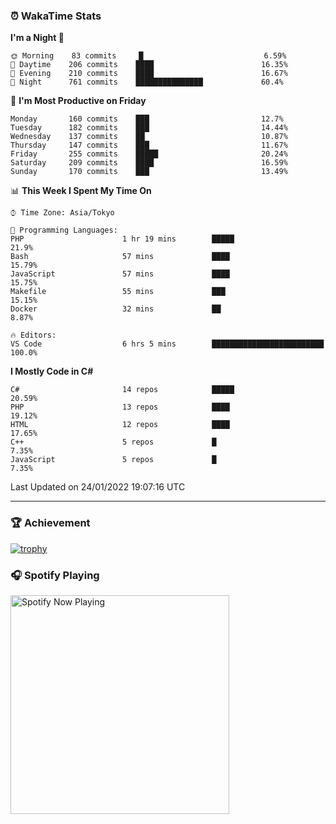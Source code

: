 ### ⏰ WakaTime Stats


<!--START_SECTION:waka-->
**I'm a Night 🦉** 

```text
🌞 Morning    83 commits     █                           6.59% 
🌆 Daytime    206 commits    ████                        16.35% 
🌃 Evening    210 commits    ████                        16.67% 
🌙 Night      761 commits    ███████████████             60.4%

```
📅 **I'm Most Productive on Friday** 

```text
Monday       160 commits    ███                         12.7% 
Tuesday      182 commits    ███                         14.44% 
Wednesday    137 commits    ██                          10.87% 
Thursday     147 commits    ███                         11.67% 
Friday       255 commits    █████                       20.24% 
Saturday     209 commits    ████                        16.59% 
Sunday       170 commits    ███                         13.49%

```


📊 **This Week I Spent My Time On** 

```text
⌚︎ Time Zone: Asia/Tokyo

💬 Programming Languages: 
PHP                      1 hr 19 mins        █████                       21.9% 
Bash                     57 mins             ████                        15.79% 
JavaScript               57 mins             ████                        15.75% 
Makefile                 55 mins             ███                         15.15% 
Docker                   32 mins             ██                          8.87%

🔥 Editors: 
VS Code                  6 hrs 5 mins        █████████████████████████   100.0%

```

**I Mostly Code in C#** 

```text
C#                       14 repos            █████                       20.59% 
PHP                      13 repos            ████                        19.12% 
HTML                     12 repos            ████                        17.65% 
C++                      5 repos             █                           7.35% 
JavaScript               5 repos             █                           7.35%

```



 Last Updated on 24/01/2022 19:07:16 UTC
<!--END_SECTION:waka-->

---

### 🏆 Achievement

[![trophy](https://github-profile-trophy.vercel.app/?username=Slime-hatena&theme=flat&no-bg=true&no-frame=true&column=8)](https://github.com/ryo-ma/github-profile-trophy)

### 🎧 Spotify Playing

[<img src="https://spotify-now-playing-slime-hatena.vercel.app/api/spotify-playing" alt="Spotify Now Playing" width="350" />](https://open.spotify.com/user/slime_hatena)

<!--
**Slime-hatena/Slime-hatena** is a ✨ _special_ ✨ repository because its `README.md` (this file) appears on your GitHub profile.

Here are some ideas to get you started:

- 🔭 I’m currently working on ...
- 🌱 I’m currently learning ...
- 👯 I’m looking to collaborate on ...
- 🤔 I’m looking for help with ...
- 💬 Ask me about ...
- 📫 How to reach me: ...
- 😄 Pronouns: ...
- ⚡ Fun fact: ...
-->
